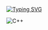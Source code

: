 [![Typing SVG](https://readme-typing-svg.herokuapp.com?color=%FFFF0000&lines=READYOU.md)](https://git.io/typing-svg)

![C++](https://img.shields.io/badge/c++-%2300599C.svg?style=for-the-badge&logo=c%2B%2B&logoColor=white)
